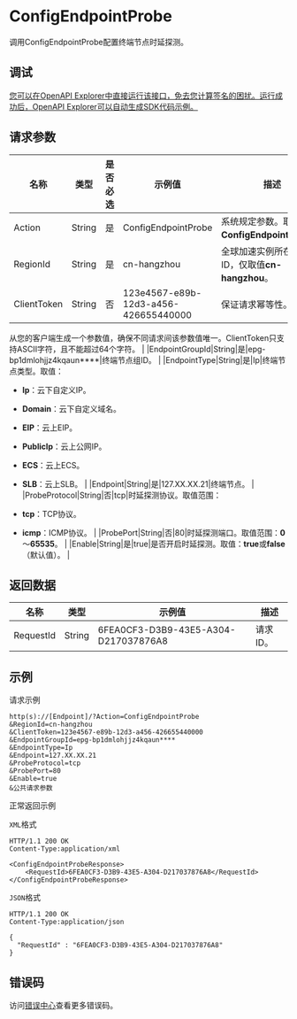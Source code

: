 # ConfigEndpointProbe

调用ConfigEndpointProbe配置终端节点时延探测。

## 调试

[您可以在OpenAPI Explorer中直接运行该接口，免去您计算签名的困扰。运行成功后，OpenAPI Explorer可以自动生成SDK代码示例。](https://api.aliyun.com/#product=Ga&api=ConfigEndpointProbe&type=RPC&version=2019-11-20)

## 请求参数

|名称|类型|是否必选|示例值|描述|
|--|--|----|---|--|
|Action|String|是|ConfigEndpointProbe|系统规定参数。取值：**ConfigEndpointProbe**。 |
|RegionId|String|是|cn-hangzhou|全球加速实例所在的地域ID，仅取值**cn-hangzhou**。 |
|ClientToken|String|否|123e4567-e89b-12d3-a456-426655440000|保证请求幂等性。

 从您的客户端生成一个参数值，确保不同请求间该参数值唯一。ClientToken只支持ASCII字符，且不能超过64个字符。 |
|EndpointGroupId|String|是|epg-bp1dmlohjjz4kqaun\*\*\*\*|终端节点组ID。 |
|EndpointType|String|是|Ip|终端节点类型。取值：

 -   **Ip**：云下自定义IP。
-   **Domain**：云下自定义域名。
-   **EIP**：云上EIP。
-   **PublicIp**：云上公网IP。
-   **ECS**：云上ECS。
-   **SLB**：云上SLB。 |
|Endpoint|String|是|127.XX.XX.21|终端节点。 |
|ProbeProtocol|String|否|tcp|时延探测协议。取值范围：

 -   **tcp**：TCP协议。
-   **icmp**：ICMP协议。 |
|ProbePort|String|否|80|时延探测端口。取值范围：**0**～**65535**。 |
|Enable|String|是|true|是否开启时延探测。取值：**true**或**false**（默认值）。 |

## 返回数据

|名称|类型|示例值|描述|
|--|--|---|--|
|RequestId|String|6FEA0CF3-D3B9-43E5-A304-D217037876A8|请求ID。 |

## 示例

请求示例

```
http(s)://[Endpoint]/?Action=ConfigEndpointProbe
&RegionId=cn-hangzhou
&ClientToken=123e4567-e89b-12d3-a456-426655440000
&EndpointGroupId=epg-bp1dmlohjjz4kqaun****
&EndpointType=Ip
&Endpoint=127.XX.XX.21
&ProbeProtocol=tcp
&ProbePort=80
&Enable=true
&公共请求参数
```

正常返回示例

`XML`格式

```
HTTP/1.1 200 OK
Content-Type:application/xml

<ConfigEndpointProbeResponse>
    <RequestId>6FEA0CF3-D3B9-43E5-A304-D217037876A8</RequestId>
</ConfigEndpointProbeResponse>
```

`JSON`格式

```
HTTP/1.1 200 OK
Content-Type:application/json

{
  "RequestId" : "6FEA0CF3-D3B9-43E5-A304-D217037876A8"
}
```

## 错误码

访问[错误中心](https://error-center.alibabacloud.com/status/product/Ga)查看更多错误码。

